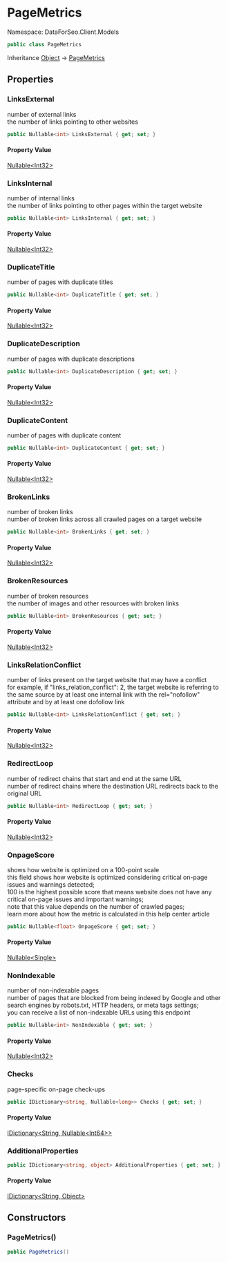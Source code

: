 # PageMetrics

Namespace: DataForSeo.Client.Models

```csharp
public class PageMetrics
```

Inheritance [Object](https://docs.microsoft.com/en-us/dotnet/api/system.object) → [PageMetrics](./dataforseo.client.models.pagemetrics.md)

## Properties

### **LinksExternal**

number of external links
 <br>the number of links pointing to other websites

```csharp
public Nullable<int> LinksExternal { get; set; }
```

#### Property Value

[Nullable&lt;Int32&gt;](https://docs.microsoft.com/en-us/dotnet/api/system.nullable-1)<br>

### **LinksInternal**

number of internal links
 <br>the number of links pointing to other pages within the target website

```csharp
public Nullable<int> LinksInternal { get; set; }
```

#### Property Value

[Nullable&lt;Int32&gt;](https://docs.microsoft.com/en-us/dotnet/api/system.nullable-1)<br>

### **DuplicateTitle**

number of pages with duplicate titles

```csharp
public Nullable<int> DuplicateTitle { get; set; }
```

#### Property Value

[Nullable&lt;Int32&gt;](https://docs.microsoft.com/en-us/dotnet/api/system.nullable-1)<br>

### **DuplicateDescription**

number of pages with duplicate descriptions

```csharp
public Nullable<int> DuplicateDescription { get; set; }
```

#### Property Value

[Nullable&lt;Int32&gt;](https://docs.microsoft.com/en-us/dotnet/api/system.nullable-1)<br>

### **DuplicateContent**

number of pages with duplicate content

```csharp
public Nullable<int> DuplicateContent { get; set; }
```

#### Property Value

[Nullable&lt;Int32&gt;](https://docs.microsoft.com/en-us/dotnet/api/system.nullable-1)<br>

### **BrokenLinks**

number of broken links
 <br>number of broken links across all crawled pages on a target website

```csharp
public Nullable<int> BrokenLinks { get; set; }
```

#### Property Value

[Nullable&lt;Int32&gt;](https://docs.microsoft.com/en-us/dotnet/api/system.nullable-1)<br>

### **BrokenResources**

number of broken resources
 <br>the number of images and other resources with broken links

```csharp
public Nullable<int> BrokenResources { get; set; }
```

#### Property Value

[Nullable&lt;Int32&gt;](https://docs.microsoft.com/en-us/dotnet/api/system.nullable-1)<br>

### **LinksRelationConflict**

number of links present on the target website that may have a conflict
 <br>for example, if "links_relation_conflict": 2, the target website is referring to the same source by at least one internal link with the rel="nofollow" attribute and by at least one dofollow link

```csharp
public Nullable<int> LinksRelationConflict { get; set; }
```

#### Property Value

[Nullable&lt;Int32&gt;](https://docs.microsoft.com/en-us/dotnet/api/system.nullable-1)<br>

### **RedirectLoop**

number of redirect chains that start and end at the same URL
 <br>number of redirect chains where the destination URL redirects back to the original URL

```csharp
public Nullable<int> RedirectLoop { get; set; }
```

#### Property Value

[Nullable&lt;Int32&gt;](https://docs.microsoft.com/en-us/dotnet/api/system.nullable-1)<br>

### **OnpageScore**

shows how website is optimized on a 100-point scale
 <br>this field shows how website is optimized considering critical on-page issues and warnings detected;
 <br>100 is the highest possible score that means website does not have any critical on-page issues and important warnings;
 <br>note that this value depends on the number of crawled pages;
 <br>learn more about how the metric is calculated in this help center article

```csharp
public Nullable<float> OnpageScore { get; set; }
```

#### Property Value

[Nullable&lt;Single&gt;](https://docs.microsoft.com/en-us/dotnet/api/system.nullable-1)<br>

### **NonIndexable**

number of non-indexable pages
 <br>number of pages that are blocked from being indexed by Google and other search engines by robots.txt, HTTP headers, or meta tags settings;
 <br>you can receive a list of non-indexable URLs using this endpoint

```csharp
public Nullable<int> NonIndexable { get; set; }
```

#### Property Value

[Nullable&lt;Int32&gt;](https://docs.microsoft.com/en-us/dotnet/api/system.nullable-1)<br>

### **Checks**

page-specific on-page check-ups

```csharp
public IDictionary<string, Nullable<long>> Checks { get; set; }
```

#### Property Value

[IDictionary&lt;String, Nullable&lt;Int64&gt;&gt;](https://docs.microsoft.com/en-us/dotnet/api/system.collections.generic.idictionary-2)<br>

### **AdditionalProperties**

```csharp
public IDictionary<string, object> AdditionalProperties { get; set; }
```

#### Property Value

[IDictionary&lt;String, Object&gt;](https://docs.microsoft.com/en-us/dotnet/api/system.collections.generic.idictionary-2)<br>

## Constructors

### **PageMetrics()**

```csharp
public PageMetrics()
```
